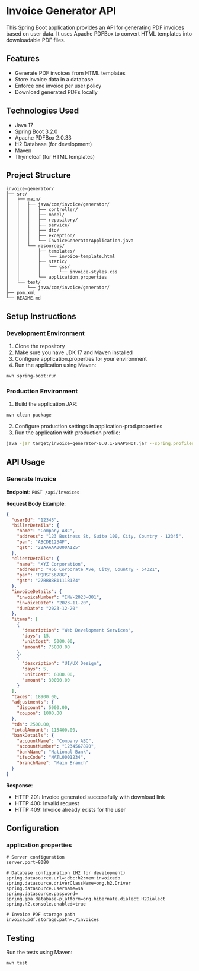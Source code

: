 # Invoice Generator API

This Spring Boot application provides an API for generating PDF invoices based on user data. It uses Apache PDFBox to convert HTML templates into downloadable PDF files.

## Features

- Generate PDF invoices from HTML templates
- Store invoice data in a database
- Enforce one invoice per user policy
- Download generated PDFs locally

## Technologies Used

- Java 17
- Spring Boot 3.2.0
- Apache PDFBox 2.0.33
- H2 Database (for development)
- Maven
- Thymeleaf (for HTML templates)

## Project Structure

```
invoice-generator/
├── src/
│   ├── main/
│   │   ├── java/com/invoice/generator/
│   │   │   ├── controller/
│   │   │   ├── model/
│   │   │   ├── repository/
│   │   │   ├── service/
│   │   │   ├── dto/
│   │   │   ├── exception/
│   │   │   └── InvoiceGeneratorApplication.java
│   │   └── resources/
│   │       ├── templates/
│   │       │   └── invoice-template.html
│   │       ├── static/
│   │       │   └── css/
│   │       │       └── invoice-styles.css
│   │       └── application.properties
│   └── test/
│       └── java/com/invoice/generator/
├── pom.xml
└── README.md
```

## Setup Instructions

### Development Environment

1. Clone the repository
2. Make sure you have JDK 17 and Maven installed
3. Configure application.properties for your environment
4. Run the application using Maven:

```bash
mvn spring-boot:run
```

### Production Environment

1. Build the application JAR:

```bash
mvn clean package
```

2. Configure production settings in application-prod.properties
3. Run the application with production profile:

```bash
java -jar target/invoice-generator-0.0.1-SNAPSHOT.jar --spring.profiles.active=prod
```

## API Usage

### Generate Invoice

**Endpoint**: `POST /api/invoices`

**Request Body Example**:
```json
{
  "userId": "12345",
  "billerDetails": {
    "name": "Company ABC",
    "address": "123 Business St, Suite 100, City, Country - 12345",
    "pan": "ABCDE1234F",
    "gst": "22AAAAA0000A1Z5"
  },
  "clientDetails": {
    "name": "XYZ Corporation",
    "address": "456 Corporate Ave, City, Country - 54321",
    "pan": "PQRST5678G",
    "gst": "27BBBBB1111B1Z4"
  },
  "invoiceDetails": {
    "invoiceNumber": "INV-2023-001",
    "invoiceDate": "2023-11-20",
    "dueDate": "2023-12-20"
  },
  "items": [
    {
      "description": "Web Development Services",
      "days": 15,
      "unitCost": 5000.00,
      "amount": 75000.00
    },
    {
      "description": "UI/UX Design",
      "days": 5,
      "unitCost": 6000.00,
      "amount": 30000.00
    }
  ],
  "taxes": 18900.00,
  "adjustments": {
    "discount": 5000.00,
    "coupon": 1000.00
  },
  "tds": 2500.00,
  "totalAmount": 115400.00,
  "bankDetails": {
    "accountName": "Company ABC",
    "accountNumber": "1234567890",
    "bankName": "National Bank",
    "ifscCode": "NATL0001234",
    "branchName": "Main Branch"
  }
}
```

**Response**:
- HTTP 201: Invoice generated successfully with download link
- HTTP 400: Invalid request
- HTTP 409: Invoice already exists for the user

## Configuration

### application.properties

```properties
# Server configuration
server.port=8080

# Database configuration (H2 for development)
spring.datasource.url=jdbc:h2:mem:invoicedb
spring.datasource.driverClassName=org.h2.Driver
spring.datasource.username=sa
spring.datasource.password=
spring.jpa.database-platform=org.hibernate.dialect.H2Dialect
spring.h2.console.enabled=true

# Invoice PDF storage path
invoice.pdf.storage.path=./invoices
```

## Testing

Run the tests using Maven:

```bash
mvn test
```
